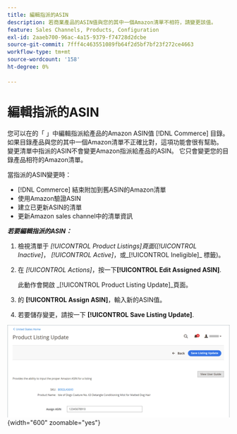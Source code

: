 ```yaml
---
title: 編輯指派的ASIN
description: 若商業產品的ASIN值與您的其中一個Amazon清單不相符，請變更該值。
feature: Sales Channels, Products, Configuration
exl-id: 2aaeb700-96ac-4a15-9379-f74728d2dcbe
source-git-commit: 7fff4c463551089fb64f2d5bf7bf23f272ce4663
workflow-type: tm+mt
source-wordcount: '158'
ht-degree: 0%

---
```


# 編輯指派的ASIN

您可以在的「 」中編輯指派給產品的Amazon ASIN值 [!DNL Commerce] 目錄。 如果目錄產品與您的其中一個Amazon清單不正確比對，這項功能會很有幫助。 變更清單中指派的ASIN不會變更Amazon指派給產品的ASIN。 它只會變更您的目錄產品相符的Amazon清單。

當指派的ASIN變更時：

- [!DNL Commerce] 結束附加到舊ASIN的Amazon清單
- 使用Amazon驗證ASIN
- 建立已更新ASIN的清單
- 更新Amazon sales channel中的清單資訊

**_若要編輯指派的ASIN：_**

1. 檢視清單于 _[!UICONTROL Product Listings]_頁面(_[!UICONTROL Inactive]_， _[!UICONTROL Active]_，或_[!UICONTROL Ineligible]_ 標籤)。

1. 在 _[!UICONTROL Actions]_，按一下&#x200B;**[!UICONTROL Edit Assigned ASIN]**.

   此動作會開啟 _[!UICONTROL Product Listing Update]_頁面。

1. 的 **[!UICONTROL Assign ASIN]**，輸入新的ASIN值。

1. 若要儲存變更，請按一下 **[!UICONTROL Save Listing Update]**.

![編輯指派的ASIN](assets/amazon-assigned-asin-edit.png){width="600" zoomable="yes"}

